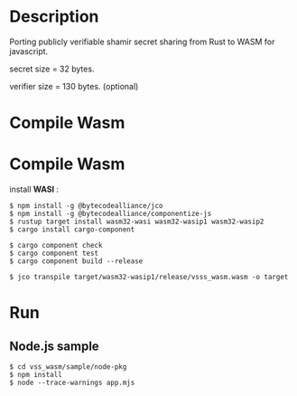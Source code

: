 # Description
Porting publicly verifiable shamir secret sharing from Rust to WASM for javascript.

secret size = 32 bytes.

verifier size = 130 bytes. (optional)

# Compile Wasm

# Compile Wasm

install **WASI**  :

``` shell
$ npm install -g @bytecodealliance/jco
$ npm install -g @bytecodealliance/componentize-js
$ rustup target install wasm32-wasi wasm32-wasip1 wasm32-wasip2
$ cargo install cargo-component
```

``` shell
$ cargo component check
$ cargo component test
$ cargo component build --release
```

``` shell
$ jco transpile target/wasm32-wasip1/release/vsss_wasm.wasm -o target
```

# Run

## Node.js sample

``` shell
$ cd vss_wasm/sample/node-pkg
$ npm install
$ node --trace-warnings app.mjs
```
